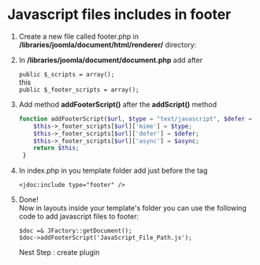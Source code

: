# Javascript files includes in footer

1. Create a new file called footer.php in <b>/libraries/joomla/document/html/renderer/</b> directory:

2. In <b>/libraries/joomla/document/document.php</b> add after

	````public $_scripts = array();````<br>
	this<br>
	````public $_footer_scripts = array();````

3. Add method **addFooterScript()** after the **addScript()** method 

	```php
	function addFooterScript($url, $type = "text/javascript", $defer = false, $async = false) {
		$this->_footer_scripts[$url]['mime'] = $type;
		$this->_footer_scripts[$url]['defer'] = $defer;
		$this->_footer_scripts[$url]['async'] = $async;
		return $this;
	 }
	```

4. In index.php in you template folder add just before the </body> tag <br>
	````
	<jdoc:include type="footer" />
	````

5. Done! <br> Now in layouts inside your template's folder you can use the following code to add javascript files to footer:

	````
	$doc =& JFactory::getDocument();
	$doc->addFooterScript('JavaScript_File_Path.js');
	````


	Nest Step : create plugin
